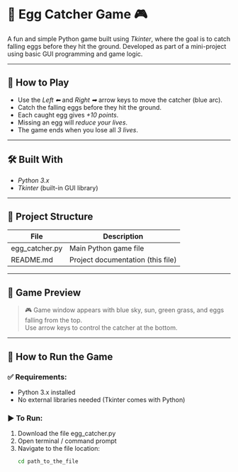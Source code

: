 # 🥚 Egg Catcher Game 🎮

A fun and simple Python game built using *Tkinter*, where the goal is to catch falling eggs before they hit the ground. Developed as part of a mini-project using basic GUI programming and game logic.

---

## 🚀 How to Play

- Use the *Left ⬅* and *Right ➡* arrow keys to move the catcher (blue arc).
- Catch the falling eggs before they hit the ground.
- Each caught egg gives *+10 points*.
- Missing an egg will *reduce your lives*.
- The game ends when you lose all *3 lives*.

---

## 🛠 Built With

- *Python 3.x*
- *Tkinter* (built-in GUI library)

---

## 📁 Project Structure

| File                | Description                        |
|---------------------|------------------------------------|
| egg_catcher.py    | Main Python game file               |
| README.md         | Project documentation (this file)  |

---

## 📸 Game Preview

> 🎮 Game window appears with blue sky, sun, green grass, and eggs falling from the top.  
> Use arrow keys to control the catcher at the bottom.

---

## 🔧 How to Run the Game

### ✅ Requirements:
- Python 3.x installed  
- No external libraries needed (Tkinter comes with Python)

### ▶ To Run:
1. Download the file egg_catcher.py
2. Open terminal / command prompt
3. Navigate to the file location:
   ```bash
   cd path_to_the_file
